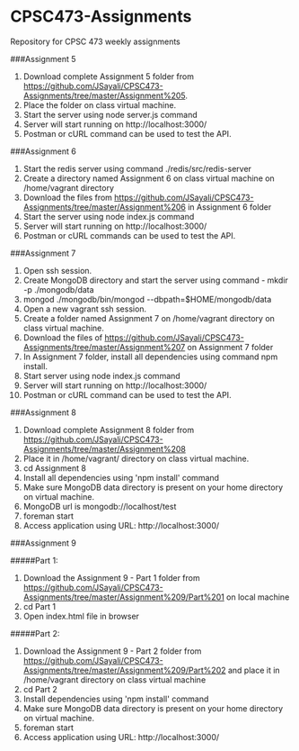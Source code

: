 # CPSC473-Assignments
Repository for CPSC 473 weekly assignments

###Assignment 5 

1. Download complete Assignment 5 folder from https://github.com/JSayali/CPSC473-Assignments/tree/master/Assignment%205.
2. Place the folder on class virtual machine.
3. Start the server using node server.js command
4. Server will start running on http://localhost:3000/
5. Postman or cURL command can be used to test the API.

###Assignment 6

1. Start the redis server using command ./redis/src/redis-server
2. Create a directory named Assignment 6 on class virtual machine on /home/vagrant directory
3. Download the files from https://github.com/JSayali/CPSC473-Assignments/tree/master/Assignment%206 in Assignment 6 folder
4. Start the server using node index.js command
5. Server will start running on http://localhost:3000/
6. Postman or cURL commands can be used to test the API.

###Assignment 7

1. Open ssh session.
2. Create MongoDB directory and start the server using command - mkdir -p ./mongodb/data
3. mongod ./mongodb/bin/mongod --dbpath=$HOME/mongodb/data
4. Open a new vagrant ssh session.
5. Create a folder named Assignment 7 on /home/vagrant directory on class virtual machine.
6. Download the files of https://github.com/JSayali/CPSC473-Assignments/tree/master/Assignment%207 on Assignment 7 folder
7. In Assignment 7 folder, install all dependencies using command npm install.
8. Start server using node index.js command
9. Server will start running on http://localhost:3000/
10. Postman or cURL command can be used to test the API.

###Assignment 8

1. Download complete Assignment 8 folder from https://github.com/JSayali/CPSC473-Assignments/tree/master/Assignment%208
2. Place it in /home/vagrant/ directory on class virtual machine.
3. cd Assignment 8
4. Install all dependencies using 'npm install' command
5. Make sure MongoDB data directory is present on your home directory on virtual machine. 
6. MongoDB url is mongodb://localhost/test
7. foreman start
8. Access application using URL: http://localhost:3000/

###Assignment 9

#####Part 1: 
1. Download the Assignment 9 - Part 1 folder from https://github.com/JSayali/CPSC473-Assignments/tree/master/Assignment%209/Part%201 on local machine
2. cd Part 1
3. Open index.html file in browser

#####Part 2:
1. Download the Assignment 9 - Part 2 folder from https://github.com/JSayali/CPSC473-Assignments/tree/master/Assignment%209/Part%202 and place it in /home/vagrant directory on class virtual machine
2. cd Part 2
3. Install dependencies using 'npm install' command
4. Make sure MongoDB data directory is present on your home directory on virtual machine.
5. foreman start
6. Access application using URL: http://localhost:3000/
